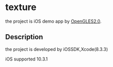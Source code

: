 # texture
the project is iOS demo app by [OpenGLES2.0](https://www.khronos.org/opengles/2_X/). 

## Description
the project is developed by iOSSDK,Xcode(8.3.3)

iOS supported 10.3.1
